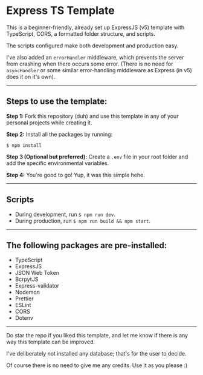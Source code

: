 # Express TS Template

This is a beginner-friendly, already set up ExpressJS (v5) template with TypeScript, CORS, a formatted folder structure, and scripts.

The scripts configured make both development and production easy.

I've also added an `errorHandler` middleware, which prevents the server from crashing when there occurs some error.
(There is no need for `asyncHandler` or some similar error-handling middleware as Express (in v5) does it on it's own).

---

## Steps to use the template:

**Step 1:** Fork this repository (duh) and use this template in any of your personal projects while creating it.

**Step 2:** Install all the packages by running:

`$ npm install`

**Step 3 (Optional but preferred):** Create a `.env` file in your root folder and add the specific environmental variables.

**Step 4:** You're good to go! Yup, it was this simple hehe.

---

## Scripts

- During development, run `$ npm run dev`.
- During production, run `$ npm run build && npm start`.

---

## The following packages are pre-installed:

- TypeScript
- ExpressJS
- JSON Web Token
- BcrpytJS
- Express-validator
- Nodemon
- Prettier
- ESLint
- CORS
- Dotenv

---

Do star the repo if you liked this template, and let me know if there is any way this template can be improved.

I've deliberately not installed any database; that's for the user to decide.

Of course there is no need to give me any credits. Use it as you please :)
